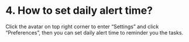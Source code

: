 # 4. How to set daily alert time?
Click the avatar on top right corner to enter “Settings” and click “Preferences”, then you can set daily alert time to reminder you the tasks.
